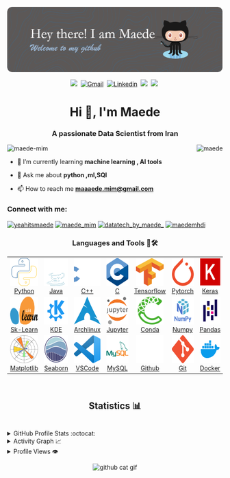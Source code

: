 <p align="center">  
  <img src="https://github.com/Maede-mim/Maede-mim/blob/main/maede_banner.png?raw=true" alt="My Banner" />  
</p>
<p align="center">
    <a href="https://t.me/maaaaaaaaaaaaede">
    <img src="https://img.shields.io/badge/Telegram-2CA5E0?style=flat&logo=telegram&logoColor=white alt="Telegram" /></a>&nbsp;
    <a href="mailto:maaaede.mim@gmail.com">
    <img src="https://img.shields.io/badge/Gmail-D14836?style=flat&logo=gmail&logoColor=white" alt="Gmail" /></a>&nbsp;
<a href="www.linkedin.com/in/maede-mohammadi-a41613300">      <img src="https://img.shields.io/badge/linkedin-%230077B5.svg?style=flat&logo=linkedin&logoColor=white" alt="Linkedin" /></a>&nbsp;
    <a href="https://www.instagram.com/datatech_by_maede_/">
    <img src="https://img.shields.io/badge/-Instagram-purple?style=flat&logo=Instagram&logoColor=white alt="Instagram" /></a>&nbsp;
    <a href="https://www.kaggle.com/maedemhdi">
    <img src="https://img.shields.io/badge/Kaggle-20BEFF?style=flat&logo=Kaggle&logoColor=white" /></a>&nbsp;
    <br />
<h1 align="center">Hi 👋, I'm Maede</h1>
<h3 align="center">A passionate Data Scientist from Iran</h3>

<img align="right" alt="maede" widght="400" src="https://media.licdn.com/dms/image/D5612AQFuWiuEBRAcNw/article-cover_image-shrink_600_2000/0/1694701932900?e=2147483647&v=beta&t=sFRBnSLCQQJN_CiJ2VB7fxyIBdPgpPnZOTE7DGP_zRA">

<p align="left"> <img src="https://komarev.com/ghpvc/?username=maede-mim&label=Profile%20views&color=0e75b6&style=flat" alt="maede-mim" /> </p>

- 🌱 I’m currently learning **machine learning , AI tools**

- 💬 Ask me about **python ,ml,SQl**

- 📫 How to reach me **maaaede.mim@gmail.com**

<h3 align="left">Connect with me:</h3>
<p align="left">
<a href="https://twitter.com/yeahitsmaede" target="blank"><img align="center" src="https://raw.githubusercontent.com/rahuldkjain/github-profile-readme-generator/master/src/images/icons/Social/twitter.svg" alt="yeahitsmaede" height="30" width="40" /></a>
<a href="https://linkedin.com/in/maede_mim" target="blank"><img align="center" src="https://raw.githubusercontent.com/rahuldkjain/github-profile-readme-generator/master/src/images/icons/Social/linked-in-alt.svg" alt="maede_mim" height="30" width="40" /></a>
<a href="https://instagram.com/datatech_by_maede_" target="blank"><img align="center" src="https://raw.githubusercontent.com/rahuldkjain/github-profile-readme-generator/master/src/images/icons/Social/instagram.svg" alt="datatech_by_maede_" height="30" width="40" /></a>
<a href="https://www.youtube.com/c/maedemhdi" target="blank"><img align="center" src="https://raw.githubusercontent.com/rahuldkjain/github-profile-readme-generator/master/src/images/icons/Social/youtube.svg" alt="maedemhdi" height="30" width="40" /></a>
</p>

<h3 align="center">Languages and Tools 💾🛠️</h3>  

<table align="center">
    <tr>
        <td align="center" width="96">
            <a href="https://www.python.org/" target="blank" rel="noopener noreferrer">  
            <img src="https://github.com/afsharino/afsharino/blob/main/images/animated/python-icon.svg" alt="python-icon" width="65" height="65" />
            <br>Python</a>
        </td>
        <td align="center" width="96">
          <a href="https://www.java.com/en/" target="_blank" rel="noopener noreferrer">
           <img src="https://github.com/afsharino/afsharino/blob/main/images/animated/java-icon.svg" alt="java-icon" width="65" height="65" />
          <br>Java</a>
        </td>
        <td align="center" width="96">
            <a href="https://isocpp.org/" target="_blank" rel="noopener noreferrer">
            <img src="https://github.com/afsharino/afsharino/blob/main/images/animated/cpp-icon.svg" alt="cpp-icon" width="65" height="65" />
          <br>C++</a>
        </td>
        <td align="center" width="96">
            <a href="https://www.codeblocks.org/" target="_blank" rel="noopener noreferrer">
            <img src="https://github.com/afsharino/afsharino/raw/main/images/logos/C_Logo.png" alt="c-icon" width="65" height="65" />
          <br>C</a>
        </td>
           <td align="center" width="96">
               <a href="https://www.tensorflow.org/" target="_blank" rel="noopener noreferrer">
               <img src="https://github.com/afsharino/afsharino/blob/main/images/logos/Tensorflow_logo.png" alt="Tensorflow-icon" width="65" height="65" />
          <br>Tensorflow</a>
        </td>
       <td align="center" width="96">
           <a href="https://pytorch.org/" target="_blank" rel="noopener noreferrer">
           <img src="https://github.com/afsharino/afsharino/blob/main/images/logos/PyTorch_logo.png" width="65" height="65" alt="pytorch-icon" />
          <br>Pytorch</a>
       </td>
      <td align="center" width="96">
          <a href="https://keras.io/" target="_blank" rel="noopener noreferrer">
          <img src="https://github.com/afsharino/afsharino/blob/main/images/logos/Keras_logo.png" width="65" height="65" alt="keras-icon" />
          <br>Keras</a>
      </td>
    </tr>
    <tr>
        <td align="center" width="96">
          <a href="https://scikit-learn.org/stable/" target="_blank" rel="noopener noreferrer">
           <img src="https://github.com/afsharino/afsharino/blob/main/images/logos/Scikit_learn_logo.png" alt="scikit-learn-icon" width="65" height="65" />
          <br>Sk-Learn</a>
        </td>
        <td align="center" width="96">
            <a href="https://kde.org/plasma-desktop/" target="_blank" rel="noopener noreferrer">
            <img src="https://github.com/afsharino/afsharino/blob/main/images/logos/kde-logo.png" alt="ckde-plasma-icon" width="65" height="65" />
          <br>KDE</a>
        </td>
        <td align="center" width="96">
            <a href="https://archlinux.org/" target="_blank" rel="noopener noreferrer">
            <img src="https://github.com/afsharino/afsharino/blob/main/images/logos/archlinux-logo.png" alt="archlinux-icon" width="65" height="65" />
          <br>Archlinux</a>
        </td>
           <td align="center" width="96">
               <a href="https://jupyter.org/" target="_blank" rel="noopener noreferrer">
               <img src="https://github.com/afsharino/afsharino/raw/main/images/logos/Jupyter_logo.png" alt="Jupyter-icon" width="65" height="65" />
          <br>Jupyter</a>
        </td>
       <td align="center" width="96">
           <a href="https://docs.conda.io/en/latest/" target="_blank" rel="noopener noreferrer">
           <img src="https://github.com/afsharino/afsharino/blob/main/images/logos/conda-logo.png" width="65" height="65" alt="conda-icon" />
          <br>Conda</a>
       </td>
      <td align="center" width="96">
          <a href="https://numpy.org/" target="_blank" rel="noopener noreferrer">
          <img src="https://github.com/afsharino/afsharino/raw/main/images/logos/numpy_Logo.png" width="65" height="65" alt="numpy-icon" />
          <br>Numpy</a>
      </td>
      <td align="center" width="96">
          <a href="https://pandas.pydata.org/" target="_blank" rel="noopener noreferrer">
          <img src="https://github.com/afsharino/afsharino/raw/main/images/logos/pandas_Logo.png" width="65" height="65" alt="pandas-icon" />
          <br>Pandas</a>
      </td>
    </tr>
    <tr>
        <td align="center" width="96">
          <a href="https://matplotlib.org/" target="_blank" rel="noopener noreferrer">
           <img src="https://github.com/afsharino/afsharino/raw/main/images/logos/matplot_Logo.png" alt="matplotlib-icon" width="65" height="65" />
          <br>Matplotlib</a>
        </td>
        <td align="center" width="96">
            <a href="https://seaborn.pydata.org/" target="_blank" rel="noopener noreferrer">
            <img src="https://github.com/afsharino/afsharino/raw/main/images/logos/seaborn_Logo.png" alt="seaborn-icon" width="65" height="65" />
          <br>Seaborn</a>
        </td>
        <td align="center" width="96">
            <a href="https://code.visualstudio.com/" target="_blank" rel="noopener noreferrer">
            <img src="https://github.com/afsharino/afsharino/raw/main/images/logos/vscode_Logo.png" alt="vscode-icon" width="65" height="65" />
          <br>VSCode</a>
        </td>
           <td align="center" width="96">
               <a href="https://www.mysql.com/" target="_blank" rel="noopener noreferrer">
               <img src="https://github.com/afsharino/afsharino/blob/main/images/animated/mysql-icon.svg" alt="mysql-icon" width="65" height="65" />
          <br>MySQL</a>
        </td>
       <td align="center" width="96">
           <a href="https://github.com/" target="_blank" rel="noopener noreferrer">
           <img src="https://github.com/afsharino/afsharino/blob/main/images/animated/github-icon.svg" width="65" height="65" alt="github-icon" />
          <br>Github</a>
       </td>
      <td align="center" width="96">
          <a href="https://git-scm.com/" target="_blank" rel="noopener noreferrer">
          <img src="https://github.com/afsharino/afsharino/raw/main/images/logos/Git-Icon-1788C.png" width="65" height="65" alt="git-icon" />
          <br>Git</a>
      </td>
      <td align="center" width="96">
          <a href="https://www.docker.com/" target="_blank" rel="noopener noreferrer">
          <img src="https://github.com/afsharino/afsharino/blob/main/images/animated/docker-icon.svg" width="65" height="65" alt="docker-icon" />
          <br>Docker</a>
      </td>
    </tr>
</table>
<br />
<h2 align="center">Statistics 📊 </h2>
<br />

<details>
    <summary>GitHub Profile Stats :octocat:</summary>
    <br/>
    <p align="center">
        <img src="https://github-readme-stats-sigma-five.vercel.app/api?username=afsharino&layout=compact&theme=tokyonight&show_icons=true" width="420" height="165"/>
    <img  src="https://github-readme-streak-stats.herokuapp.com/?user=afsharino&theme=tokyonight" width="420"/>
    <img src="https://github-readme-stats-sigma-five.vercel.app/api/top-langs/?username=afsharino&layout=compact&theme=tokyonight&show_icons=true" width="400"/>
    </p>
    <br/>
</details>

<details>
    <summary>Activity Graph 📈</summary>
    <br/>
     <p align="center">
        <img src="https://github-readme-activity-graph.vercel.app/graph?username=Maede-mim&theme=dracula&area=true&hide_border=true#gh-dark-mode-only" width="100%">
     </p>
</details>

<details>
    <summary>Profile Views 👁️</summary>
    <br/>
    <img src="https://komarev.com/ghpvc/?username=Maede-mim&label=PROFILE+VIEWS&style=for-the-badge&color=brightgreen">
</details>
<p align="center">
    <img alt="github cat gif" width="650" height="500" src="https://user-images.githubusercontent.com/19292210/88347096-c067a980-ccfe-11ea-8a06-bdaf552fee06.gif">
</p>
<!--<p align="center">
    <img src="https://github-profile-trophy.vercel.app/?username=afsharino&theme=discord" />
</p>-->
